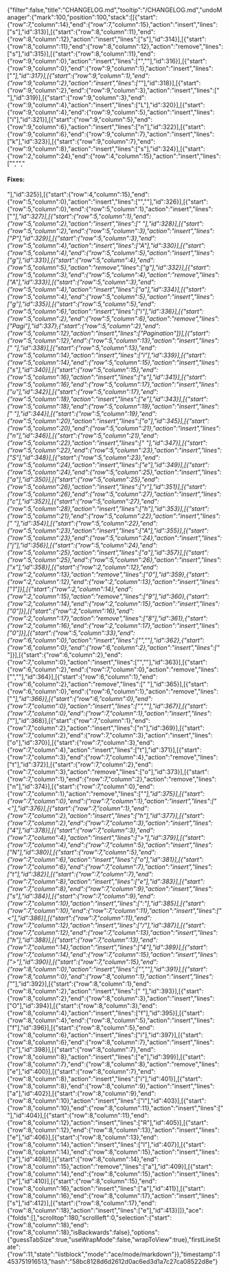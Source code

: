 {"filter":false,"title":"CHANGELOG.md","tooltip":"/CHANGELOG.md","undoManager":{"mark":100,"position":100,"stack":[[{"start":{"row":7,"column":14},"end":{"row":7,"column":15},"action":"insert","lines":["s"],"id":313}],[{"start":{"row":8,"column":11},"end":{"row":8,"column":12},"action":"insert","lines":["s"],"id":314}],[{"start":{"row":8,"column":11},"end":{"row":8,"column":12},"action":"remove","lines":["s"],"id":315}],[{"start":{"row":8,"column":11},"end":{"row":9,"column":0},"action":"insert","lines":["",""],"id":316}],[{"start":{"row":9,"column":0},"end":{"row":9,"column":1},"action":"insert","lines":["*"],"id":317}],[{"start":{"row":9,"column":1},"end":{"row":9,"column":2},"action":"insert","lines":["*"],"id":318}],[{"start":{"row":9,"column":2},"end":{"row":9,"column":3},"action":"insert","lines":[" "],"id":319}],[{"start":{"row":9,"column":3},"end":{"row":9,"column":4},"action":"insert","lines":["L"],"id":320}],[{"start":{"row":9,"column":4},"end":{"row":9,"column":5},"action":"insert","lines":["i"],"id":321}],[{"start":{"row":9,"column":5},"end":{"row":9,"column":6},"action":"insert","lines":["n"],"id":322}],[{"start":{"row":9,"column":6},"end":{"row":9,"column":7},"action":"insert","lines":["k"],"id":323}],[{"start":{"row":9,"column":7},"end":{"row":9,"column":8},"action":"insert","lines":["s"],"id":324}],[{"start":{"row":2,"column":24},"end":{"row":4,"column":15},"action":"insert","lines":["","","<h4>Fixes:</h4>"],"id":325}],[{"start":{"row":4,"column":15},"end":{"row":5,"column":0},"action":"insert","lines":["",""],"id":326}],[{"start":{"row":5,"column":0},"end":{"row":5,"column":1},"action":"insert","lines":["*"],"id":327}],[{"start":{"row":5,"column":1},"end":{"row":5,"column":2},"action":"insert","lines":[" "],"id":328}],[{"start":{"row":5,"column":2},"end":{"row":5,"column":3},"action":"insert","lines":["P"],"id":329}],[{"start":{"row":5,"column":3},"end":{"row":5,"column":4},"action":"insert","lines":["A"],"id":330}],[{"start":{"row":5,"column":4},"end":{"row":5,"column":5},"action":"insert","lines":["g"],"id":331}],[{"start":{"row":5,"column":4},"end":{"row":5,"column":5},"action":"remove","lines":["g"],"id":332}],[{"start":{"row":5,"column":3},"end":{"row":5,"column":4},"action":"remove","lines":["A"],"id":333}],[{"start":{"row":5,"column":3},"end":{"row":5,"column":4},"action":"insert","lines":["a"],"id":334}],[{"start":{"row":5,"column":4},"end":{"row":5,"column":5},"action":"insert","lines":["g"],"id":335}],[{"start":{"row":5,"column":5},"end":{"row":5,"column":6},"action":"insert","lines":["i"],"id":336}],[{"start":{"row":5,"column":2},"end":{"row":5,"column":6},"action":"remove","lines":["Pagi"],"id":337},{"start":{"row":5,"column":2},"end":{"row":5,"column":12},"action":"insert","lines":["Pagination"]}],[{"start":{"row":5,"column":12},"end":{"row":5,"column":13},"action":"insert","lines":[" "],"id":338}],[{"start":{"row":5,"column":13},"end":{"row":5,"column":14},"action":"insert","lines":["i"],"id":339}],[{"start":{"row":5,"column":14},"end":{"row":5,"column":15},"action":"insert","lines":["s"],"id":340}],[{"start":{"row":5,"column":15},"end":{"row":5,"column":16},"action":"insert","lines":["s"],"id":341}],[{"start":{"row":5,"column":16},"end":{"row":5,"column":17},"action":"insert","lines":["u"],"id":342}],[{"start":{"row":5,"column":17},"end":{"row":5,"column":18},"action":"insert","lines":["e"],"id":343}],[{"start":{"row":5,"column":18},"end":{"row":5,"column":19},"action":"insert","lines":[" "],"id":344}],[{"start":{"row":5,"column":19},"end":{"row":5,"column":20},"action":"insert","lines":["o"],"id":345}],[{"start":{"row":5,"column":20},"end":{"row":5,"column":21},"action":"insert","lines":["n"],"id":346}],[{"start":{"row":5,"column":21},"end":{"row":5,"column":22},"action":"insert","lines":[" "],"id":347}],[{"start":{"row":5,"column":22},"end":{"row":5,"column":23},"action":"insert","lines":["S"],"id":348}],[{"start":{"row":5,"column":23},"end":{"row":5,"column":24},"action":"insert","lines":["e"],"id":349}],[{"start":{"row":5,"column":24},"end":{"row":5,"column":25},"action":"insert","lines":["a"],"id":350}],[{"start":{"row":5,"column":25},"end":{"row":5,"column":26},"action":"insert","lines":["r"],"id":351}],[{"start":{"row":5,"column":26},"end":{"row":5,"column":27},"action":"insert","lines":["c"],"id":352}],[{"start":{"row":5,"column":27},"end":{"row":5,"column":28},"action":"insert","lines":["h"],"id":353}],[{"start":{"row":5,"column":21},"end":{"row":5,"column":22},"action":"insert","lines":[" "],"id":354}],[{"start":{"row":5,"column":22},"end":{"row":5,"column":23},"action":"insert","lines":["A"],"id":355}],[{"start":{"row":5,"column":23},"end":{"row":5,"column":24},"action":"insert","lines":["j"],"id":356}],[{"start":{"row":5,"column":24},"end":{"row":5,"column":25},"action":"insert","lines":["a"],"id":357}],[{"start":{"row":5,"column":25},"end":{"row":5,"column":26},"action":"insert","lines":["x"],"id":358}],[{"start":{"row":2,"column":12},"end":{"row":2,"column":13},"action":"remove","lines":["0"],"id":359},{"start":{"row":2,"column":12},"end":{"row":2,"column":13},"action":"insert","lines":["1"]}],[{"start":{"row":2,"column":14},"end":{"row":2,"column":15},"action":"remove","lines":["9"],"id":360},{"start":{"row":2,"column":14},"end":{"row":2,"column":15},"action":"insert","lines":["0"]}],[{"start":{"row":2,"column":16},"end":{"row":2,"column":17},"action":"remove","lines":["8"],"id":361},{"start":{"row":2,"column":16},"end":{"row":2,"column":17},"action":"insert","lines":["0"]}],[{"start":{"row":5,"column":33},"end":{"row":6,"column":0},"action":"insert","lines":["",""],"id":362},{"start":{"row":6,"column":0},"end":{"row":6,"column":2},"action":"insert","lines":["* "]}],[{"start":{"row":6,"column":2},"end":{"row":7,"column":0},"action":"insert","lines":["",""],"id":363}],[{"start":{"row":6,"column":2},"end":{"row":7,"column":0},"action":"remove","lines":["",""],"id":364}],[{"start":{"row":6,"column":1},"end":{"row":6,"column":2},"action":"remove","lines":[" "],"id":365}],[{"start":{"row":6,"column":0},"end":{"row":6,"column":1},"action":"remove","lines":["*"],"id":366}],[{"start":{"row":6,"column":0},"end":{"row":7,"column":0},"action":"insert","lines":["",""],"id":367}],[{"start":{"row":7,"column":0},"end":{"row":7,"column":1},"action":"insert","lines":["*"],"id":368}],[{"start":{"row":7,"column":1},"end":{"row":7,"column":2},"action":"insert","lines":["n"],"id":369}],[{"start":{"row":7,"column":2},"end":{"row":7,"column":3},"action":"insert","lines":["o"],"id":370}],[{"start":{"row":7,"column":3},"end":{"row":7,"column":4},"action":"insert","lines":["t"],"id":371}],[{"start":{"row":7,"column":3},"end":{"row":7,"column":4},"action":"remove","lines":["t"],"id":372}],[{"start":{"row":7,"column":2},"end":{"row":7,"column":3},"action":"remove","lines":["o"],"id":373}],[{"start":{"row":7,"column":1},"end":{"row":7,"column":2},"action":"remove","lines":["n"],"id":374}],[{"start":{"row":7,"column":0},"end":{"row":7,"column":1},"action":"remove","lines":["*"],"id":375}],[{"start":{"row":7,"column":0},"end":{"row":7,"column":1},"action":"insert","lines":["<"],"id":376}],[{"start":{"row":7,"column":1},"end":{"row":7,"column":2},"action":"insert","lines":["h"],"id":377}],[{"start":{"row":7,"column":2},"end":{"row":7,"column":3},"action":"insert","lines":["4"],"id":378}],[{"start":{"row":7,"column":3},"end":{"row":7,"column":4},"action":"insert","lines":[">"],"id":379}],[{"start":{"row":7,"column":4},"end":{"row":7,"column":5},"action":"insert","lines":["N"],"id":380}],[{"start":{"row":7,"column":5},"end":{"row":7,"column":6},"action":"insert","lines":["o"],"id":381}],[{"start":{"row":7,"column":6},"end":{"row":7,"column":7},"action":"insert","lines":["t"],"id":382}],[{"start":{"row":7,"column":7},"end":{"row":7,"column":8},"action":"insert","lines":["e"],"id":383}],[{"start":{"row":7,"column":8},"end":{"row":7,"column":9},"action":"insert","lines":["s"],"id":384}],[{"start":{"row":7,"column":9},"end":{"row":7,"column":10},"action":"insert","lines":[":"],"id":385}],[{"start":{"row":7,"column":10},"end":{"row":7,"column":11},"action":"insert","lines":["<"],"id":386}],[{"start":{"row":7,"column":11},"end":{"row":7,"column":12},"action":"insert","lines":["/"],"id":387}],[{"start":{"row":7,"column":12},"end":{"row":7,"column":13},"action":"insert","lines":["h"],"id":388}],[{"start":{"row":7,"column":13},"end":{"row":7,"column":14},"action":"insert","lines":["4"],"id":389}],[{"start":{"row":7,"column":14},"end":{"row":7,"column":15},"action":"insert","lines":[">"],"id":390}],[{"start":{"row":7,"column":15},"end":{"row":8,"column":0},"action":"insert","lines":["",""],"id":391}],[{"start":{"row":8,"column":0},"end":{"row":8,"column":1},"action":"insert","lines":["*"],"id":392}],[{"start":{"row":8,"column":1},"end":{"row":8,"column":2},"action":"insert","lines":[" "],"id":393}],[{"start":{"row":8,"column":2},"end":{"row":8,"column":3},"action":"insert","lines":["O"],"id":394}],[{"start":{"row":8,"column":3},"end":{"row":8,"column":4},"action":"insert","lines":["f"],"id":395}],[{"start":{"row":8,"column":4},"end":{"row":8,"column":5},"action":"insert","lines":["f"],"id":396}],[{"start":{"row":8,"column":5},"end":{"row":8,"column":6},"action":"insert","lines":["i"],"id":397}],[{"start":{"row":8,"column":6},"end":{"row":8,"column":7},"action":"insert","lines":["c"],"id":398}],[{"start":{"row":8,"column":7},"end":{"row":8,"column":8},"action":"insert","lines":["e"],"id":399}],[{"start":{"row":8,"column":7},"end":{"row":8,"column":8},"action":"remove","lines":["e"],"id":400}],[{"start":{"row":8,"column":7},"end":{"row":8,"column":8},"action":"insert","lines":["i"],"id":401}],[{"start":{"row":8,"column":8},"end":{"row":8,"column":9},"action":"insert","lines":["a"],"id":402}],[{"start":{"row":8,"column":9},"end":{"row":8,"column":10},"action":"insert","lines":["l"],"id":403}],[{"start":{"row":8,"column":10},"end":{"row":8,"column":11},"action":"insert","lines":[" "],"id":404}],[{"start":{"row":8,"column":11},"end":{"row":8,"column":12},"action":"insert","lines":["R"],"id":405}],[{"start":{"row":8,"column":12},"end":{"row":8,"column":13},"action":"insert","lines":["e"],"id":406}],[{"start":{"row":8,"column":13},"end":{"row":8,"column":14},"action":"insert","lines":["l"],"id":407}],[{"start":{"row":8,"column":14},"end":{"row":8,"column":15},"action":"insert","lines":["a"],"id":408}],[{"start":{"row":8,"column":14},"end":{"row":8,"column":15},"action":"remove","lines":["a"],"id":409}],[{"start":{"row":8,"column":14},"end":{"row":8,"column":15},"action":"insert","lines":["e"],"id":410}],[{"start":{"row":8,"column":15},"end":{"row":8,"column":16},"action":"insert","lines":["a"],"id":411}],[{"start":{"row":8,"column":16},"end":{"row":8,"column":17},"action":"insert","lines":["s"],"id":412}],[{"start":{"row":8,"column":17},"end":{"row":8,"column":18},"action":"insert","lines":["e"],"id":413}]]},"ace":{"folds":[],"scrolltop":180,"scrollleft":0,"selection":{"start":{"row":8,"column":18},"end":{"row":8,"column":18},"isBackwards":false},"options":{"guessTabSize":true,"useWrapMode":false,"wrapToView":true},"firstLineState":{"row":11,"state":"listblock","mode":"ace/mode/markdown"}},"timestamp":1453751916513,"hash":"58bc8128d6d2612d0ac6ed3d1a7c27ca08522d8e"}